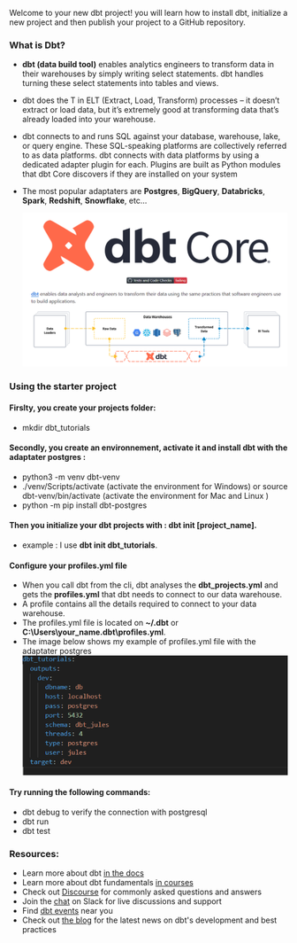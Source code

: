 Welcome to your new dbt project!
you will learn how to install dbt, initialize a new project and then publish your project to a GitHub repository.

### What is Dbt?
- **dbt (data build tool)** enables analytics engineers to transform data in their warehouses by simply writing select statements. dbt handles turning these select statements into tables and views.

- dbt does the T in ELT (Extract, Load, Transform) processes – it doesn’t extract or load data, but it’s extremely good at transforming data that’s already loaded into your warehouse. 

- dbt connects to and runs SQL against your database, warehouse, lake, or query engine. These SQL-speaking platforms are collectively referred to as data platforms. dbt connects with data platforms by using a dedicated adapter plugin for each. Plugins are built as Python modules that dbt Core discovers if they are installed on your system
- The most popular adaptaters are **Postgres**, **BigQuery**, **Databricks**, **Spark**, **Redshift**, **Snowflake**, etc...

   ![dbt-transform architecture](dbt-transform.PNG) 

  
### Using the starter project
#### Firslty, you create your projects folder:
 - mkdir dbt_tutorials

#### Secondly, you create an environnement, activate it and install dbt with the adaptater postgres :
 - python3 -m venv dbt-venv
 - ./venv/Scripts/activate (activate the environment for Windows) or source dbt-venv/bin/activate (activate the environment for Mac and Linux )
 - python -m pip install dbt-postgres
   
#### Then you initialize your dbt projects with : dbt init [project_name]. 
 - example : I use **dbt init dbt_tutorials**.

#### Configure your profiles.yml file
 - When you call dbt from the cli, dbt analyses the **dbt_projects.yml** and gets the **profiles.yml** that dbt needs to connect to our data warehouse.
 - A profile contains all the details required to connect to your data warehouse.
 - The profiles.yml file is located on **~/.dbt** or **C:\Users\your_name\.dbt\profiles.yml**.
 - The image below shows my example of profiles.yml file with the adaptater postgres
    ![profiles.yml](my-profiles-postgres.PNG) 


#### Try running the following commands:
- dbt debug to verify the connection with postgresql
- dbt run
- dbt test

### Resources:
- Learn more about dbt [in the docs](https://docs.getdbt.com/docs/introduction)
- Learn more about dbt fundamentals [in courses](https://courses.getdbt.com/courses/fundamentals)
- Check out [Discourse](https://discourse.getdbt.com/) for commonly asked questions and answers
- Join the [chat](https://community.getdbt.com/) on Slack for live discussions and support
- Find [dbt events](https://events.getdbt.com) near you
- Check out [the blog](https://blog.getdbt.com/) for the latest news on dbt's development and best practices
